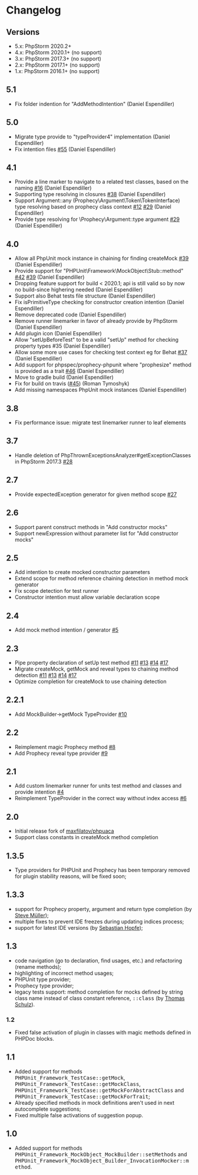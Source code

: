 # Changelog

## Versions
* 5.x: PhpStorm 2020.2+
* 4.x: PhpStorm 2020.1+ (no support)
* 3.x: PhpStorm 2017.3+ (no support)
* 2.x: PhpStorm 2017.1+ (no support)
* 1.x: PhpStorm 2016.1+ (no support)

## 5.1
* Fix folder indention for "AddMethodIntention" (Daniel Espendiller)

## 5.0
* Migrate type provide to "typeProvider4" implementation (Daniel Espendiller)
* Fix intention files [#55](https://github.com/Haehnchen/idea-php-phpunit-plugin/issues/55) (Daniel Espendiller)

## 4.1
* Provide a line marker to navigate to a related test classes, based on the naming [#16](https://github.com/Haehnchen/idea-php-phpunit-plugin/issues/16) (Daniel Espendiller)
* Supporting type resolving in closures [#38](https://github.com/Haehnchen/idea-php-phpunit-plugin/issues/38) (Daniel Espendiller)
* Support Argument::any (Prophecy\\Argument\\Token\\TokenInterface) type resolving based on prophecy class context [#12](https://github.com/Haehnchen/idea-php-phpunit-plugin/issues/12) [#29](https://github.com/Haehnchen/idea-php-phpunit-plugin/issues/29) (Daniel Espendiller)
* Provide type resolving for \\Prophecy\\Argument::type argument [#29](https://github.com/Haehnchen/idea-php-phpunit-plugin/issues/29) (Daniel Espendiller)

## 4.0
* Allow all PhpUnit mock instance in chaining for finding createMock [#39](https://github.com/Haehnchen/idea-php-phpunit-plugin/issues/39) (Daniel Espendiller)
* Provide support for "PHPUnit\\Framework\\MockObject\\Stub::method" [#42](https://github.com/Haehnchen/idea-php-phpunit-plugin/issues/42) [#39](https://github.com/Haehnchen/idea-php-phpunit-plugin/issues/39) (Daniel Espendiller)
* Dropping feature support for build < 2020.1; api is still valid so by now no build-since highering needed (Daniel Espendiller)
* Support also Behat tests file structure (Daniel Espendiller)
* Fix isPrimitiveType checking for constructor creation intention (Daniel Espendiller)
* Remove deprecated code (Daniel Espendiller)
* Remove runner linemarker in favor of already provide by PhpStorm (Daniel Espendiller)
* Add plugin icon (Daniel Espendiller)
* Allow "setUpBeforeTest" to be a valid "setUp" method for checking property types #35 (Daniel Espendiller)
* Allow some more use cases for checking test context eg for Behat [#37](https://github.com/Haehnchen/idea-php-phpunit-plugin/issues/37) (Daniel Espendiller)
* Add support for phpspec/prophecy-phpunit where "prophesize" method is provided as a trait [#46](https://github.com/Haehnchen/idea-php-phpunit-plugin/issues/46) (Daniel Espendiller)
* Move to gradle build (Daniel Espendiller)
* Fix for build on travis ([#45](https://github.com/Haehnchen/idea-php-phpunit-plugin/issues/45)) (Roman Tymoshyk)
* Add missing namespaces PhpUnit mock instances (Daniel Espendiller)

## 3.8
* Fix performance issue: migrate test linemarker runner to leaf elements

## 3.7
* Handle deletion of PhpThrownExceptionsAnalyzer#getExceptionClasses in PhpStorm 2017.3 [#28](https://github.com/Haehnchen/idea-php-phpunit-plugin/pull/28)

## 2.7
* Provide expectedException generator for given method scope [#27](https://github.com/Haehnchen/idea-php-phpunit-plugin/issues/27)
    
## 2.6
* Support parent construct methods in "Add constructor mocks"
* Support newExpression without parameter list for "Add constructor mocks"

## 2.5
* Add intention to create mocked constructor parameters
* Extend scope for method reference chaining detection in method mock generator
* Fix scope detection for test runner
* Constructor intention must allow variable declaration scope

## 2.4
* Add mock method intention / generator [#5](https://github.com/Haehnchen/idea-php-phpunit-plugin/issues/5)

## 2.3
* Pipe property declaration of setUp test method [#11](https://github.com/Haehnchen/idea-php-phpunit-plugin/issues/11) [#13](https://github.com/Haehnchen/idea-php-phpunit-plugin/issues/13) [#14](https://github.com/Haehnchen/idea-php-phpunit-plugin/issues/14) [#17](https://github.com/Haehnchen/idea-php-phpunit-plugin/issues/17)
* Migrate createMock, getMock and reveal types to chaining method detection [#11](https://github.com/Haehnchen/idea-php-phpunit-plugin/issues/11) [#13](https://github.com/Haehnchen/idea-php-phpunit-plugin/issues/13) [#14](https://github.com/Haehnchen/idea-php-phpunit-plugin/issues/14) [#17](https://github.com/Haehnchen/idea-php-phpunit-plugin/issues/17)
* Optimize completion for createMock to use chaining detection

## 2.2.1
* Add MockBuilder->getMock TypeProvider [#10](https://github.com/Haehnchen/idea-php-phpunit-plugin/issues/10)

## 2.2
* Reimplement magic Prophecy method [#8](https://github.com/Haehnchen/idea-php-phpunit-plugin/issues/8)
* Add Prophecy reveal type provider [#9](https://github.com/Haehnchen/idea-php-phpunit-plugin/issues/9)

## 2.1
* Add custom linemarker runner for units test method and classes and provide intention [#4](https://github.com/Haehnchen/idea-php-phpunit-plugin/issues/4)
* Reimplement TypeProvider in the correct way without index access [#6](https://github.com/Haehnchen/idea-php-phpunit-plugin/issues/6)

## 2.0
* Initial release fork of [maxfilatov/phpuaca](https://github.com/maxfilatov/phpuaca/)
* Support class constants in createMock method completion

## 1.3.5
* Type providers for PHPUnit and Prophecy has been temporary removed for plugin stability reasons, will be fixed soon;

## 1.3.3
* support for Prophecy property, argument and return type completion (by [Steve Müller](https://github.com/deeky666));
* multiple fixes to prevent IDE freezes during updating indices process;
* support for latest IDE versions (by [Sebastian Hopfe](https://github.com/shopfe));

## 1.3
* code navigation (go to declaration, find usages, etc.) and refactoring (rename methods);
* highlighting of incorrect method usages;
* PHPUnit type provider;
* Prophecy type provider;
* legacy tests support: method completion for mocks defined by string class name instead of class constant reference, <tt>::class</tt> (by [Thomas Schulz](https://github.com/King2500)).

### 1.2
* Fixed false activation of plugin in classes with magic methods defined in PHPDoc blocks.

## 1.1
* Added support for methods <tt>PHPUnit_Framework_TestCase::getMock</tt>, <tt>PHPUnit_Framework_TestCase::getMockClass</tt>, <tt>PHPUnit_Framework_TestCase::getMockForAbstractClass</tt> and <tt>PHPUnit_Framework_TestCase::getMockForTrait</tt>;
* Already specified methods in mock definitions aren't used in next autocomplete suggestions;
* Fixed multiple false activations of suggestion popup.

## 1.0
* Added support for methods <tt>PHPUnit_Framework_MockObject_MockBuilder::setMethods</tt> and <tt>PHPUnit_Framework_MockObject_Builder_InvocationMocker::method</tt>.